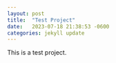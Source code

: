 ```yaml
---
layout: post
title:  "Test Project"
date:   2023-07-18 21:38:53 -0600
categories: jekyll update
---
```


This is a test project.